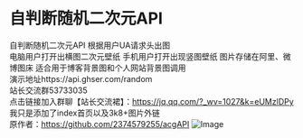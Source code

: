 # 自判断随机二次元API  
自判断随机二次元API 根据用户UA请求头出图  
电脑用户打开出横图二次元壁纸 手机用户打开出现竖图壁纸 图片存储在阿里、微博图床 适合用于博客背景图和个人网站背景图调用  
演示地址https://api.ghser.com/random  
站长交流群53733035  
点击链接加入群聊【站长交流裙】：https://jq.qq.com/?_wv=1027&k=eUMzlDPy  
我只是添加了index首页以及3k8+图片外链  
原作者：https://github.com/2374579255/acgAPI
![Image](https://ghser.com/wp-content/uploads/2020/07/QQ%E6%88%AA%E5%9B%BE20200711175959.png)
